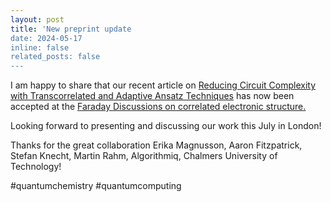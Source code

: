 ```yaml
---
layout: post
title: 'New preprint update
date: 2024-05-17
inline: false
related_posts: false
---
```


I am happy to share that our recent article on <a href='https://pubs.rsc.org/en/content/articlehtml/2024/fd/d4fd00039k'>Reducing Circuit Complexity with Transcorrelated and Adaptive Ansatz Techniques</a>  has now been accepted at the <a href='https://www.rsc.org/events/detail/75251/correlated-electronic-structure-faraday-discussion'>Faraday Discussions on correlated electronic structure.</a>

Looking forward to presenting and discussing our work this July in London! 

Thanks for the great collaboration Erika Magnusson, Aaron Fitzpatrick, Stefan Knecht, Martin Rahm, Algorithmiq, Chalmers University of Technology!

#quantumchemistry #quantumcomputing



